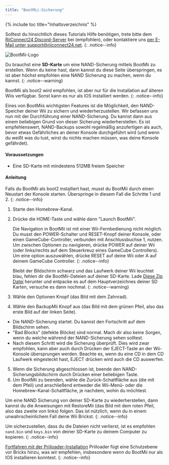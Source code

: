 ```yaml
---
title: "BootMii-Sicherung"
---
```


{% include toc title="Inhaltsverzeichnis" %}

Solltest du hinsichtlich dieses Tutorials Hilfe benötigen, trete bitte dem [RiiConnect24 Discord-Server](https://discord.gg/rc24) bei (empfohlen), oder kontaktiere uns [per E-Mail unter support@riiconnect24.net](mailto:support@riiconnect24.net).
{: .notice--info}

![BootMii-Logo](/images/bootmii.png)

Du brauchst eine **SD-Karte** um eine NAND-Sicherung mittels BootMii zu erstellen. Wenn du keine hast, dann kannst du diese Seite überspringen, es ist aber höchst empfohlen eine NAND Sicherung zu machen, wenn du kannst.
{: .notice--warning}

BootMii als boot2 wird empfohlen, ist aber nur für die Installation auf älteren Wiis verfügbar. Sonst kann es nur als IOS installiert werden.
{: .notice--info}

Eines von BootMiis wichtigsten Features ist die Möglichkeit, den NAND-Speicher deiner Wii zu sichern und wiederherzustellen. Wir befassen uns nun mit der Durchführung einer NAND-Sicherung. Du kannst dann aus einem beliebigen Grund von dieser Sicherung wiederherstellen. Es ist empfehlenswert, NAND-Backups sowohl regelmäßig anzufertigen als auch, bevor etwas Gefährliches an deiner Konsole durchgeführt wird (und wenn du weißt was du tust, wirst du nichts machen müssen, was deine Konsole gefährdet).

#### Voraussetzungen
* Eine SD-Karte mit mindestens 512MB freiem Speicher

#### Anleitung
Falls du BootMii als boot2 installiert hast, musst du BootMii durch einen Neustart der Konsole starten. Überspringe in diesem Fall die Schritte 1 und 2.
{: .notice--info}
1. Starte den Homebrew-Kanal.
2. Drücke die HOME-Taste und wähle dann "Launch BootMii".

    Die Navigation in BootMii ist mit einer Wii-Fernbedienung nicht möglich. Du musst den POWER-Schalter und RESET-Knopf deiner Konsole, oder einen GameCube-Controller, verbunden mit Anschlussbuchse 1, nutzen. Um zwischen Optionen zu navigieren, drücke POWER auf deiner Wii (oder links/rechts auf dem Steuerkreuz eines GameCube Controllers). Um eine option auszuwählen, drücke RESET auf deine Wii oder A auf deinem GameCube Controller.
    {: .notice--info}


    Bleibt der Bildschirm schwarz und das Laufwerk deiner Wii leuchtet blau, fehlen dir die BootMii-Dateien auf deiner SD-Karte. Lade [Diese Zip Datei](https://static.hackmii.com/bootmii_sd_files.zip) herunter und entpacke es auf dem Hauptverzeichnes deiner SD Karten, versuche es dann nochmal.
    {: .notice--warning}

3. Wähle den Optionen Knopf (das Bild mit dem Zahnrad).
4. Wähle den BackupMii Knopf aus (das Bild mit dem grünen Pfeil, also das erste Bild auf der linken Seite).
- Die NAND-Sicherung startet. Du kannst den Fortschritt auf dem Bildschirm sehen.
- "Bad Blocks" (defekte Blöcke) sind normal. Mach dir also keine Sorgen, wenn du welche während der NAND-Sicherung sehen solltest.
- Nach diesem Schritt wird die Sicherung überprüft. Dies wird zwar empfohlen, kann aber auch durch Drücken der EJECT-Taste an der Wii-Konsole übersprungen werden. Beachte es, wenn du eine CD in dem CD Laufwerk eingesteckt hast, EJECT drücken wird auch die CD auswerfen.
5. Wenn die Sicherung abgeschlossen ist, beende den NAND-Sicherungsbildschirm durch Drücken einer beliebigen Taste.
6. Um BootMii zu beenden, wähle die Zurück-Schaltfläche aus (die mit dem Pfeil) und anschließend entweder die Wii-Menü- oder die Homebrew-Kanal-Schaltfläche, je nachdem, wohin du möchtest.

Um eine NAND Sicherung von deiner SD-Karte zu wiederherstellen, dann kannst du die Anweisungen mit RestoreMii (das Bild mit dem roten Pfeil, also das zweite von links) folgen. Das ist nützlich, wenn du in einem unwahrscheinlichem Fall deine Wii Brickst.
{: .notice--info}

Um sicherzustellen, dass du die Dateien nicht verlierst, ist es empfohlen `nand.bin` und `keys.bin` von deiner SD-Karte zu deinem Computer zu kopieren.
{: .notice--info}

[Fortfahren mit der Priiloader-Installation](priiloader) Priiloader fügt eine Schutzebene vor Bricks hinzu, was wir empfehlen, insbesondere wenn du BootMii nur als IOS installieren konntest.
{: .notice--info}
